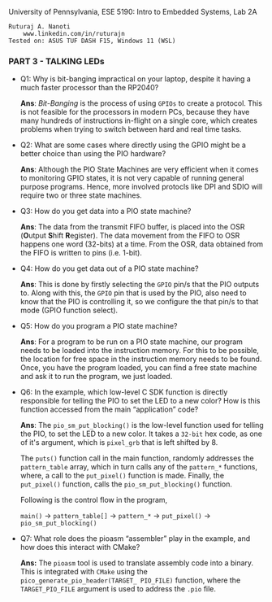 University of Pennsylvania, ESE 5190: Intro to Embedded Systems, Lab 2A

    Ruturaj A. Nanoti
        www.linkedin.com/in/ruturajn
    Tested on: ASUS TUF DASH F15, Windows 11 (WSL)

### PART 3 - TALKING LEDs

- Q1: Why is bit-banging impractical on your laptop, despite it having a much faster processor than the RP2040?
    
    **Ans**: *Bit-Banging* is the process of using `GPIOs` to create a protocol. This is not feasible for the processors in modern PCs, because they have many hundreds
    of instructions in-flight on a single core, which creates problems when trying to switch between hard and real time tasks.
    
- Q2: What are some cases where directly using the GPIO might be a better choice than using the PIO hardware?
    
    **Ans**: Although the PIO State Machines are very efficient when it comes to monitoring GPIO states, it is not very capable of running general purpose programs. 
    Hence, more involved protocls like DPI and SDIO will require two or three state machines.
 
- Q3: How do you get data into a PIO state machine?
   
    **Ans**: The data from the transmit FIFO buffer, is placed into the OSR (**O**utput **S**hift **R**egister). The data movement from the FIFO to OSR happens one
    word (32-bits) at a time. From the OSR, data obtained from the FIFO is written to pins (i.e. 1-bit).

- Q4: How do you get data out of a PIO state machine?

    **Ans**: This is done by firstly selecting the `GPIO` pin/s that the PIO outputs to. Along with this, the `GPIO` pin that is used by the PIO, also need to know
    that the PIO is controlling it, so we configure the that pin/s to that mode (GPIO function select).

- Q5: How do you program a PIO state machine?
    
    **Ans**: For a program to be run on a PIO state machine, our program needs to be loaded into the instruction memory. For this to be possible, the location for
    free space in the instruction memory needs to be found. Once, you have the program loaded, you can find a free state machine and ask it to run the program, we
    just loaded.

- Q6: In the example, which low-level C SDK function is directly responsible for telling the PIO to set the LED to a new color? How is this function accessed from the 
    main “application” code?
    
    **Ans**: The `pio_sm_put_blocking()` is the low-level function used for telling the PIO, to set the LED to a new color. It takes a `32-bit` hex code, as one of 
    it's argument, which is `pixel_grb` that is left shifted by 8.
    
    The `puts()` function call in the main function, randomly addresses the `pattern_table` array, which in turn calls any of the `pattern_*` functions, where,
    a call to the `put_pixel()` function is made. Finally, the `put_pixel()` function, calls the `pio_sm_put_blocking()` function.
    
    Following is the control flow in the program,
    
    `main()` &#8594; `pattern_table[]` &#8594; `pattern_*` &#8594; `put_pixel()` &#8594; `pio_sm_put_blocking()`
    
- Q7: What role does the pioasm “assembler” play in the example, and how does this interact with CMake?

    **Ans:** The `pioasm` tool is used to translate assembly code into a binary. This is integrated with `CMake` using the `pico_generate_pio_header(TARGET_
    PIO_FILE)` function, where the `TARGET_PIO_FILE` argument is used to address the `.pio` file.
